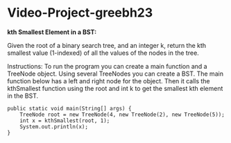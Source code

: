 # Video-Project-greebh23

<b>kth Smallest Element in a BST:</b>

Given the root of a binary search tree, and an integer k, return the kth smallest value (1-indexed) of all the values of the nodes in the tree.


Instructions: To run the program you can create a main function and a TreeNode object. Using several TreeNodes you can create a BST. The main function below
has a left and right node for the object. Then it calls the kthSmallest function using the root and int k to get the smallest kth element in the BST.


    public static void main(String[] args) {
        TreeNode root = new TreeNode(4, new TreeNode(2), new TreeNode(5));
        int x = kthSmallest(root, 1);
        System.out.println(x);
    }
